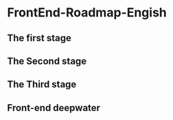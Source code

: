 # FrontEnd-Roadmap-Engish

## The first stage 

## The Second stage

## The Third stage

## Front-end deepwater 
